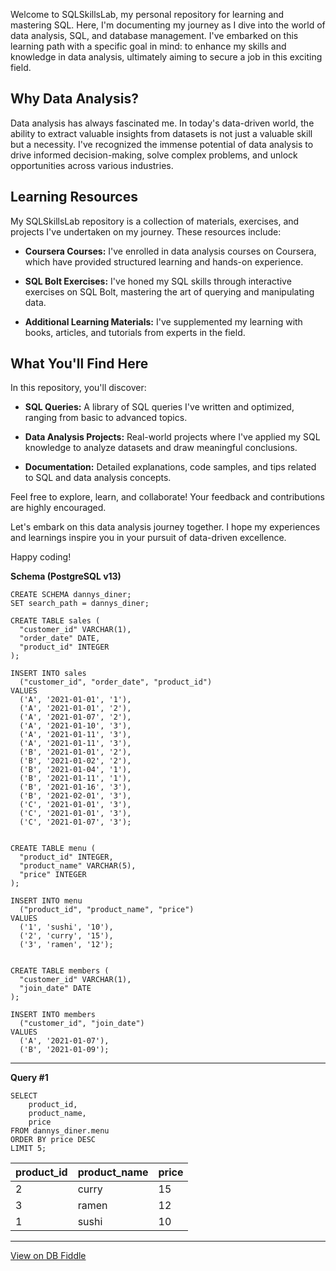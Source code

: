 Welcome to SQLSkillsLab, my personal repository for learning and mastering SQL. Here, I'm documenting my journey as I dive into the world of data analysis, SQL, and database management. I've embarked on this learning path with a specific goal in mind: to enhance my skills and knowledge in data analysis, ultimately aiming to secure a job in this exciting field.

## Why Data Analysis?

Data analysis has always fascinated me. In today's data-driven world, the ability to extract valuable insights from datasets is not just a valuable skill but a necessity. I've recognized the immense potential of data analysis to drive informed decision-making, solve complex problems, and unlock opportunities across various industries.

## Learning Resources

My SQLSkillsLab repository is a collection of materials, exercises, and projects I've undertaken on my journey. These resources include:

- **Coursera Courses:** I've enrolled in data analysis courses on Coursera, which have provided structured learning and hands-on experience.

- **SQL Bolt Exercises:** I've honed my SQL skills through interactive exercises on SQL Bolt, mastering the art of querying and manipulating data.

- **Additional Learning Materials:** I've supplemented my learning with books, articles, and tutorials from experts in the field.

## What You'll Find Here

In this repository, you'll discover:

- **SQL Queries:** A library of SQL queries I've written and optimized, ranging from basic to advanced topics.

- **Data Analysis Projects:** Real-world projects where I've applied my SQL knowledge to analyze datasets and draw meaningful conclusions.

- **Documentation:** Detailed explanations, code samples, and tips related to SQL and data analysis concepts.

Feel free to explore, learn, and collaborate! Your feedback and contributions are highly encouraged.

Let's embark on this data analysis journey together. I hope my experiences and learnings inspire you in your pursuit of data-driven excellence.

Happy coding!

**Schema (PostgreSQL v13)**

    CREATE SCHEMA dannys_diner;
    SET search_path = dannys_diner;
    
    CREATE TABLE sales (
      "customer_id" VARCHAR(1),
      "order_date" DATE,
      "product_id" INTEGER
    );
    
    INSERT INTO sales
      ("customer_id", "order_date", "product_id")
    VALUES
      ('A', '2021-01-01', '1'),
      ('A', '2021-01-01', '2'),
      ('A', '2021-01-07', '2'),
      ('A', '2021-01-10', '3'),
      ('A', '2021-01-11', '3'),
      ('A', '2021-01-11', '3'),
      ('B', '2021-01-01', '2'),
      ('B', '2021-01-02', '2'),
      ('B', '2021-01-04', '1'),
      ('B', '2021-01-11', '1'),
      ('B', '2021-01-16', '3'),
      ('B', '2021-02-01', '3'),
      ('C', '2021-01-01', '3'),
      ('C', '2021-01-01', '3'),
      ('C', '2021-01-07', '3');
     
    
    CREATE TABLE menu (
      "product_id" INTEGER,
      "product_name" VARCHAR(5),
      "price" INTEGER
    );
    
    INSERT INTO menu
      ("product_id", "product_name", "price")
    VALUES
      ('1', 'sushi', '10'),
      ('2', 'curry', '15'),
      ('3', 'ramen', '12');
      
    
    CREATE TABLE members (
      "customer_id" VARCHAR(1),
      "join_date" DATE
    );
    
    INSERT INTO members
      ("customer_id", "join_date")
    VALUES
      ('A', '2021-01-07'),
      ('B', '2021-01-09');

---

**Query #1**

    SELECT
      	product_id,
        product_name,
        price
    FROM dannys_diner.menu
    ORDER BY price DESC
    LIMIT 5;

| product_id | product_name | price |
| ---------- | ------------ | ----- |
| 2          | curry        | 15    |
| 3          | ramen        | 12    |
| 1          | sushi        | 10    |

---

[View on DB Fiddle](https://www.db-fiddle.com/f/2rM8RAnq7h5LLDTzZiRWcd/138)
